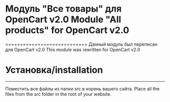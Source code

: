 # Модуль "Все товары" для OpenCart v2.0 Module "All products" for OpenCart v2.0
============================
Данный модуль был переписан для OpenCart v2.0
This module was rewritten for OpenCart v2.0

# Установка/installation
----------------------------
Поместить все файлы из папки src в корень вашего сайта.
Place all the files from the src folder in the root of your website.